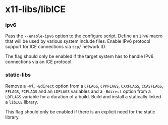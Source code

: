 # x11-libs/libICE

### ipv6
Pass the `--enable-ipv6` option to the configure script. Define an `IPv6` macro that will be used by various system include files. Enable IPv6 protocol support for ICE connections via `tcp/` network ID.

The flag should only be enabled if the target system has to handle IPv6 connections via an ICE protocol.

### static-libs
Remove a `-Wl,-Bdirect` option from a `CFLAGS`, `CPPFLAGS`, `CXXFLAGS`, `CCASFLAGS`, `FFLAGS`, `FCFLAGS` and an `LDFLAGS` variables and a `-Bdirect` option from a `LDFLAGS` variable for a duration of a build. Build and install a statically linked a `libICE` library.

This flag should only be enabled if there is an explicit need for the static library.
